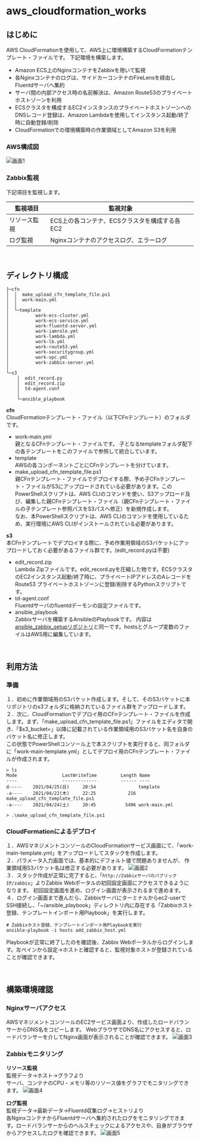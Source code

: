 # aws_cloudformation_works
## はじめに
AWS CloudFormationを使用して、AWS上に環境構築するCloudFormationテンプレート・ファイルです。
下記環境を構築します。
- Amazon ECS上のNginxコンテナをZabbixを用いて監視
- 各Nginxコンテナのログは、サイドカーコンテナのFireLensを経由しFluentdサーバへ集約
- サーバ間の内部アクセス時の名前解決は、Amazon Route53のプライベートホストゾーンを利用
- ECSクラスタを構成するEC2インスタンスのプライベートホストゾーンへのDNSレコード登録は、Amazon Lambdaを使用してインスタンス起動/終了時に自動登録/削除
- CloudFormationでの環境構築時の作業領域としてAmazon S3を利用
### AWS構成図
![画面1](./img/AWS構成図.jpg)

### Zabbix監視
下記項目を監視します。  

| 監視項目 | 監視対象 |
|--|--|
| リソース監視 | ECS上の各コンテナ、ECSクラスタを構成する各EC2 |
| ログ監視  | Nginxコンテナのアクセスログ、エラーログ |

<br>

## ディレクトリ構成
```
├─cfn
│  │  make_upload_cfn_template_file.ps1
│  │  work-main.yml
│  │
│  └─template
│          work-ecs-cluster.yml
│          work-ecs-service.yml
│          work-fluentd-server.yml
│          work-iamrole.yml
│          work-lambda.yml
│          work-lb.yml
│          work-route53.yml
│          work-securitygroup.yml
│          work-vpc.yml
│          work-zabbix-server.yml
│
└─s3
    │  edit_record.py
    │  edit_record.zip
    │  td-agent.conf
    │
    └─ansible_playbook
```
**cfn**<br>
CloudFormationテンプレート・ファイル（以下CFnテンプレート）のフォルダです。
- work-main.yml<br>
親となるCFnテンプレート・ファイルです。
子となるtemplateフォルダ配下の各テンプレートをこのファイルで参照して統合しています。
- template<br>
AWSの各コンポーネントごとにCFnテンプレートを分けています。
- make_upload_cfn_template_file.ps1<br>
親CFnテンプレート・ファイルでデプロイする際、予め子CFnテンプレート・ファイルがS3にアップロードされている必要があります。このPowerShellスクリプトは、AWS CLIのコマンドを使い、S3アップロード及び、編集した親CFnテンプレート・ファイル（親CFnテンプレート・ファイルの子テンプレート参照パスをS3パスへ修正）を新規作成します。<br>
なお、本PowerShellスクリプトは、AWS CLIのコマンドを使用しているため、実行環境にAWS CLIがインストールされている必要があります。

**s3**<br>
本CFnテンプレートでデプロイする際に、予め作業用領域のS3バケットにアップロードしておく必要があるファイル群です。(edit_record.pyは不要)
- edit_record.zip<br>
Lambda Zipファイルです。edit_record.pyを圧縮した物です。ECSクラスタのEC2インスタンス起動/終了時に、プライベートIPアドレスのAレコードをRoute53 プライベートホストゾーンに登録/削除するPythonスクリプトです。
- td-agent.conf<br>
Fluentdサーバのfluentdデーモンの設定ファイルです。
- ansible_playbook<br>
Zabbixサーバを構築するAnsibleのPlaybookです。
内容は[ansible_zabbix_setupリポジトリ](https://github.com/sfarm21/ansible_zabbix_setup.git)と同一です。hostsとグループ変数のファイルはAWS用に編集しています。

<br>

## 利用方法

### 準備
１．初めに作業領域用のS3バケット作成します。そして、そのS3バケットに本リポジトリのs3フォルダに格納されているファイル群をアップロードします。<br>
２．次に、CloudFormationでデプロイ用のCFnテンプレート・ファイルを作成します。まず、「make_upload_cfn_template_file.ps1」ファイルをエディタで開き、「$s3_bucket=」以降に記載されている作業領域用のS3バケット名を自身のバケット名に修正します。<br>
この状態でPowerShellコンソール上で本スクリプトを実行すると、同フォルダに「work-main-template.yml」としてデプロイ用のCFnテンプレート・ファイルが作成されます。

```
> ls
Mode                 LastWriteTime         Length Name
----                 -------------         ------ ----
d-----    2021/04/25(日)     20:54                template
-a----    2021/04/22(木)     22:25            216 make_upload_cfn_template_file.ps1
-a----    2021/04/24(土)     20:45           5496 work-main.yml

> .\make_upload_cfn_template_file.ps1

```

### CloudFormationによるデプロイ
１．AWSマネジメントコンソールのCloudFormationサービス画面にて、「work-main-template.yml」をアップロードしてスタックを作成します。<br>
２．パラメータ入力画面では、基本的にデフォルト値で問題ありませんが、
作業領域用S3バケット名は修正する必要があります。
![画面2](./img/パラメータ画面.jpg)
<br>
３．スタック作成が正常に完了すると、「`http://ZabbixサーバのパブリックIP/zabbix`」よりZabbix Webポータルの初回設定画面にアクセスできるようになります。
初回設定画面を進め、ログイン画面が表示されるまで進めます。<br>
４．ログイン画面まで進んだら、Zabbixサーバにターミナルからec2-userでSSH接続し、「~/ansible_playbook」ディレクトリ内に存在する「Zabbixホスト登録、テンプレートインポート用Playbook」を実行します。
```
# Zabbixホスト登録、テンプレートインポート用Playbookを実行
ansible-playbook -i hosts add_zabbix_host.yml
```
Playbookが正常に終了したのを確認後、Zabbix Webポータルからログインします。左ペインから設定→ホストと確認すると、監視対象ホストが登録されていることが確認できます。

<br>

## 構築環境確認
### Nginxサーバアクセス
AWSマネジメントコンソールのEC2サービス画面より、作成したロードバランサーからDNS名をコピーします。
WebブラウザでDNS名にアクセスすると、ロードバランサーを介してNginx画面が表示されることが確認できます。
![画面3](./img/nginx.jpg)

### Zabbixモニタリング
**リソース監視**<br>
監視データ→ホスト→グラフより<br>
サーバ、コンテナのCPU・メモリ等のリソース値をグラフでモニタリングできます。
![画面4](./img/zabbixグラフ.jpg)

**ログ監視**<br>
監視データ→最新データ→Fluentd収集ログ→ヒストリより<br>
各NginxコンテナからFluentdサーバへ集約されたログをモニタリングできます。ロードバランサーからのヘルスチェックによるアクセスや、自身がブラウザからアクセスしたログを確認できます。
![画面5](./img/zabbixログモニタ.jpg)

